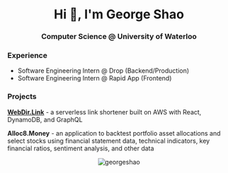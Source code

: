 <h1 align="center">Hi 👋, I'm George Shao</h1>
<h3 align="center">Computer Science @ University of Waterloo</h3>

### Experience
- Software Engineering Intern @ Drop (Backend/Production)
- Software Engineering Intern @ Rapid App (Frontend)

### Projects
**[WebDir.Link](https://webdir.link)** - a serverless link shortener built on AWS with React, DynamoDB, and GraphQL

**Alloc8.Money** - an application to backtest portfolio asset allocations and select stocks using financial statement data, technical indicators, key financial ratios, sentiment analysis, and other data

<p align="center"> <img src="https://komarev.com/ghpvc/?username=georgeshao" alt="georgeshao" /> </p>

